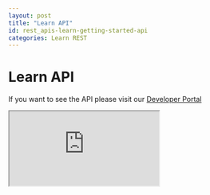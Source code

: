 ```yaml
---
layout: post
title: "Learn API"
id: rest_apis-learn-getting-started-api
categories: Learn REST
---
```


# Learn API

If you want to see the API please visit our [Developer Portal](https://developer.anthology.com/portal/displayApi/Learn)

<iframe class="swagger" src="https://developer.anthology.com/portal/displayApi/Learn" title="Learn API">
</iframe>
